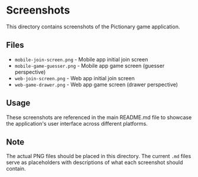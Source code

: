 # Screenshots

This directory contains screenshots of the Pictionary game application.

## Files

- `mobile-join-screen.png` - Mobile app initial join screen
- `mobile-game-guesser.png` - Mobile app game screen (guesser perspective)
- `web-join-screen.png` - Web app initial join screen
- `web-game-drawer.png` - Web app game screen (drawer perspective)

## Usage

These screenshots are referenced in the main README.md file to showcase the application's user interface across different platforms.

## Note

The actual PNG files should be placed in this directory. The current `.md` files serve as placeholders with descriptions of what each screenshot should contain.
